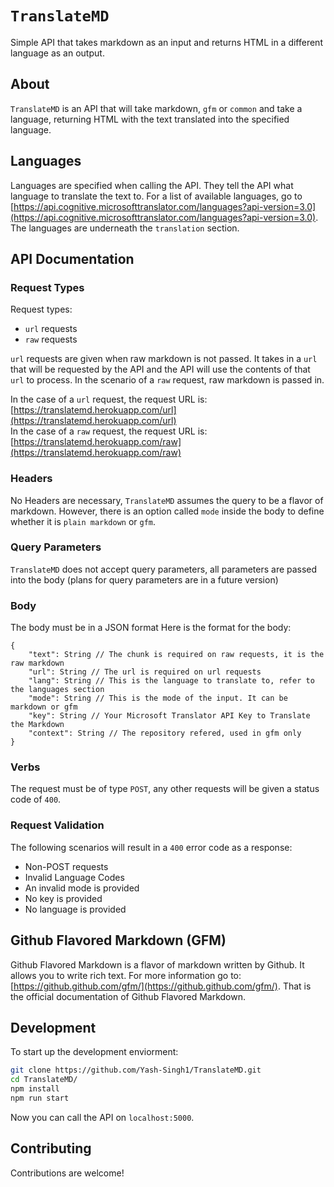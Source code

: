 
# `TranslateMD`
Simple API that takes markdown as an input and returns HTML in a different language as an output.
## About
`TranslateMD` is an API that will take markdown, `gfm` or `common` and take a language, returning HTML with the text translated into the specified language.
## Languages
Languages are specified when calling the API. They tell the API what language to translate the text to. For a list of available languages, go to [https://api.cognitive.microsofttranslator.com/languages?api-version=3.0](https://api.cognitive.microsofttranslator.com/languages?api-version=3.0). The languages are underneath the `translation` section.
## API Documentation
### Request Types
Request types:
* `url` requests
* `raw` requests

`url` requests are given when raw markdown is not passed. It takes in a `url` that will be requested by the API and the API will use the contents of that `url` to process. In the scenario of a `raw` request, raw markdown is passed in.

In the case of a `url` request, the request URL is: [https://translatemd.herokuapp.com/url](https://translatemd.herokuapp.com/url)<br>
In the case of a `raw` request, the request URL is: [https://translatemd.herokuapp.com/raw](https://translatemd.herokuapp.com/raw)
### Headers
No Headers are necessary, `TranslateMD` assumes the query to be a flavor of markdown. However, there is an option called `mode` inside the body to define whether it is `plain markdown` or `gfm`. 
### Query Parameters
`TranslateMD` does not accept query parameters, all parameters are passed into the body (plans for query parameters are in a future version)
### Body
The body must be in a JSON format
Here is the format for the body:
```
{
	"text": String // The chunk is required on raw requests, it is the raw markdown
	"url": String // The url is required on url requests
	"lang": String // This is the language to translate to, refer to the languages section
	"mode": String // This is the mode of the input. It can be markdown or gfm
	"key": String // Your Microsoft Translator API Key to Translate the Markdown
	"context": String // The repository refered, used in gfm only
}
```
### Verbs
The request must be of type `POST`, any other requests will be given a status code of `400`.
### Request Validation
The following scenarios will result in a `400` error code as a response:
* Non-POST requests
* Invalid Language Codes
* An invalid mode is provided
* No key is provided
* No language is provided

## Github Flavored Markdown (GFM)
Github Flavored Markdown is a flavor of markdown written by Github. It allows you to write rich text. For more information go to: [https://github.github.com/gfm/](https://github.github.com/gfm/). That is the official documentation of Github Flavored Markdown.

## Development
To start up the development enviorment:
```bash
git clone https://github.com/Yash-Singh1/TranslateMD.git
cd TranslateMD/
npm install
npm run start
```
Now you can call the API on `localhost:5000`.

## Contributing
Contributions are welcome!
